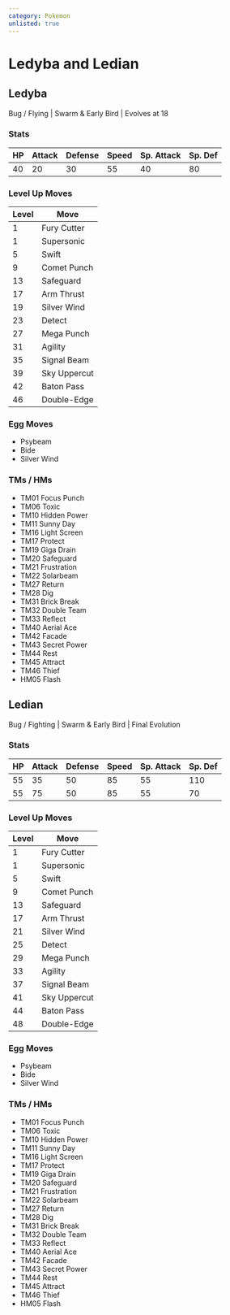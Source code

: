 ```yaml
---
category: Pokemon
unlisted: true
---
```

# Ledyba and Ledian

## Ledyba
Bug / Flying | Swarm & Early Bird | Evolves at 18

### Stats
| HP | Attack | Defense | Speed | Sp. Attack | Sp. Def |
|---|---|---|---|---|---|
| 40 | 20 | 30 | 55 | 40 | 80 |

### Level Up Moves
| Level | Move |
|---|---|
| 1 | Fury Cutter |
| 1 | Supersonic |
| 5 | Swift |
| 9 | Comet Punch |
| 13 | Safeguard |
| 17 | Arm Thrust |
| 19 | Silver Wind |
| 23 | Detect |
| 27 | Mega Punch |
| 31 | Agility |
| 35 | Signal Beam |
| 39 | Sky Uppercut |
| 42 | Baton Pass |
| 46 | Double-Edge |

### Egg Moves
 - Psybeam
 - Bide
 - Silver Wind

### TMs / HMs
 - TM01 Focus Punch
 - TM06 Toxic
 - TM10 Hidden Power
 - TM11 Sunny Day
 - TM16 Light Screen
 - TM17 Protect
 - TM19 Giga Drain
 - TM20 Safeguard
 - TM21 Frustration
 - TM22 Solarbeam
 - TM27 Return
 - TM28 Dig
 - TM31 Brick Break
 - TM32 Double Team
 - TM33 Reflect
 - TM40 Aerial Ace
 - TM42 Facade
 - TM43 Secret Power
 - TM44 Rest
 - TM45 Attract
 - TM46 Thief
 - HM05 Flash

## Ledian
Bug / Fighting | Swarm & Early Bird | Final Evolution

### Stats
| HP | Attack | Defense | Speed | Sp. Attack | Sp. Def |
|---|---|---|---|---|---|
| 55 | 35 | 50 | 85 | 55 | 110 |
| 55 | 75 | 50 | 85 | 55 | 70 |

### Level Up Moves
| Level | Move |
|---|---|
| 1 | Fury Cutter |
| 1 | Supersonic |
| 5 | Swift |
| 9 | Comet Punch |
| 13 | Safeguard |
| 17 | Arm Thrust |
| 21 | Silver Wind |
| 25 | Detect |
| 29 | Mega Punch |
| 33 | Agility |
| 37 | Signal Beam |
| 41 | Sky Uppercut |
| 44 | Baton Pass |
| 48 | Double-Edge |

### Egg Moves
 - Psybeam
 - Bide
 - Silver Wind

### TMs / HMs
 - TM01 Focus Punch
 - TM06 Toxic
 - TM10 Hidden Power
 - TM11 Sunny Day
 - TM16 Light Screen
 - TM17 Protect
 - TM19 Giga Drain
 - TM20 Safeguard
 - TM21 Frustration
 - TM22 Solarbeam
 - TM27 Return
 - TM28 Dig
 - TM31 Brick Break
 - TM32 Double Team
 - TM33 Reflect
 - TM40 Aerial Ace
 - TM42 Facade
 - TM43 Secret Power
 - TM44 Rest
 - TM45 Attract
 - TM46 Thief
 - HM05 Flash